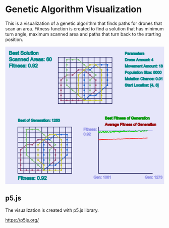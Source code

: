 # Genetic Algorithm Visualization

This is a visualization of a genetic algorithm that finds paths for drones that scan an area. Fitness function is created to find a solution that has minimum turn angle, maximum scanned area and paths that turn back to the starting position.

![Example](./img/example.png)

## p5.js

The visualization is created with p5.js library.

https://p5js.org/
